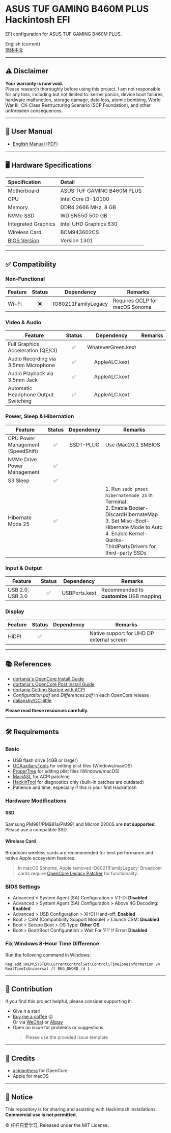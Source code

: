 # ASUS TUF GAMING B460M PLUS Hackintosh EFI

EFI configuration for ASUS TUF GAMING B460M PLUS.

English (current)  
[简体中文](https://github.com/Stick-Study/ASUS-TUF-GAMING-B460M-PLUS-HACKINTOSH/blob/main/README_CN.md)

---

## ⚠️ Disclaimer

**Your warranty is now void.**  
Please research thoroughly before using this project. I am not responsible for any loss, including but not limited to: kernel panics, device boot failures, hardware malfunction, storage damage, data loss, atomic bombing, World War III, CK-Class Restructuring Scenario (SCP Foundation), and other unforeseen consequences.

---

## 📖 User Manual

- [English Manual (PDF)](https://dlsvr04.asus.com.cn/pub/ASUS/mb/LGA1200/TUF_GAMING_B460M-PLUS/E17227_TUF_GAMING_B460M-PLUS_UM_V3_WEB.pdf)

---

## 🖥️ Hardware Specifications

| Specification      | Detail                                  |
|:-------------------|:----------------------------------------|
| Motherboard        | ASUS TUF GAMING B460M PLUS              |
| CPU                | Intel Core i3-10100                     |
| Memory             | DDR4 2666 MHz, 8 GB                     |
| NVMe SSD           | WD SN550 500 GB                         |
| Integrated Graphics| Intel UHD Graphics 630                  |
| Wireless Card      | BCM943602CS                             |
| [BIOS Version](https://www.asus.com.cn/motherboards-components/motherboards/tuf-gaming/tuf-gaming-b460m-plus/helpdesk_bios/?model2Name=TUF-GAMING-B460M-PLUS) | Version 1301 |

---

## ✅ Compatibility

### Non-Functional

| Feature | Status | Dependency | Remarks |
|--------|:------:|:----------:|---------|
| Wi-Fi  | ❌     | IO80211FamilyLegacy | Requires [OCLP](https://github.com/dortania/OpenCore-Legacy-Patcher/pull/1077) for macOS Sonoma |

### Video & Audio

| Feature                              | Status | Dependency           | Remarks                        |
|---------------------------------------|:------:|:--------------------:|--------------------------------|
| Full Graphics Acceleration (QE/CI)    | ✅     | WhateverGreen.kext   |                                |
| Audio Recording via 3.5mm Microphone  | ✅     | AppleALC.kext        |                                |
| Audio Playback via 3.5mm Jack         | ✅     | AppleALC.kext        |                                |
| Automatic Headphone Output Switching  | ✅     | AppleALC.kext        |                                |

### Power, Sleep & Hibernation

| Feature                        | Status | Dependency      | Remarks                                                                                   |
|-------------------------------|:------:|:---------------:|-------------------------------------------------------------------------------------------|
| CPU Power Management (SpeedShift) | ✅     | SSDT-PLUG       | Use iMac20,1 SMBIOS                                                                        |
| NVMe Drive Power Management    | ✅     |                 |                                                                                           |
| S3 Sleep                      | ✅     |                 |                                                                                           |
| Hibernate Mode 25             | ✅     |                 | 1. Run `sudo pmset hibernatemode 25` in Terminal<br>2. Enable Booter-DiscardHibernateMap<br>3. Set Misc-Boot-Hibernate Mode to Auto<br>4. Enable Kernel-Quirks-ThirdPartyDrivers for third-party SSDs |

### Input & Output

| Feature         | Status | Dependency      | Remarks                                 |
|-----------------|:------:|:---------------:|------------------------------------------|
| USB 2.0, USB 3.0| ✅     | USBPorts.kext   | Recommended to **customize** USB mapping |

### Display

| Feature | Status | Dependency | Remarks                                 |
|---------|:------:|:----------:|------------------------------------------|
| HiDPI   | ✅     |            | Native support for UHD DP external screen|

---

## 📚 References

- [dortania's OpenCore Install Guide](https://dortania.github.io/OpenCore-Install-Guide/)
- [dortania's OpenCore Post Install Guide](https://dortania.github.io/OpenCore-Post-Install/)
- [dortania Getting Started with ACPI](https://dortania.github.io/OpenCore-Post-Install/)
- *Configuration.pdf* and *Differences.pdf* in each OpenCore release
- [daliansky/OC-little](https://github.com/daliansky/OC-little)

**Please read these resources carefully.**

---

## 🛠️ Requirements

### Basic

- USB flash drive (4GB or larger)
- [OCAuxiliaryTools](https://github.com/ic005k/OCAuxiliaryTools) for editing plist files (Windows/macOS)
- [ProperTree](https://github.com/corpnewt/ProperTree) for editing plist files (Windows/macOS)
- [MaciASL](https://github.com/acidanthera/MaciASL) for ACPI patching
- [HackinTool](https://github.com/headkaze/Hackintool) for diagnostics only (built-in patches are outdated)
- Patience and time, especially if this is your first Hackintosh

### Hardware Modifications

#### SSD

Samsung PM981/PM981a/PM991 and Micron 2200S are **not supported**. Please use a compatible SSD.

#### Wireless Card

Broadcom wireless cards are recommended for best performance and native Apple ecosystem features.  
> In macOS Sonoma, Apple removed IO80211FamilyLegacy. Broadcom cards require [OpenCore Legacy Patcher](https://github.com/dortania/OpenCore-Legacy-Patcher/pull/1077) for functionality.

### BIOS Settings

- Advanced > System Agent (SA) Configuration > VT-D: **Disabled**
- Advanced > System Agent (SA) Configuration > Above 4G Decoding: **Enabled**
- Advanced > USB Configuration > XHCI Hand-off: **Enabled**
- Boot > CSM (Compatibility Support Module) > Launch CSM: **Disabled**
- Boot > Secure Boot > OS Type: **Other OS**
- Boot > Boot\Boot Configuration > Wait For 'F1' If Error: **Disabled**

### Fix Windows 8-Hour Time Difference

Run the following command in Windows:

```
Reg add HKLM\SYSTEM\CurrentControlSet\Control\TimeZoneInformation /v RealTimeIsUniversal /t REG_DWORD /d 1
```

---

## 🤝 Contribution

If you find this project helpful, please consider supporting it:

- Give it a star!
- [Buy me a coffee](https://ko-fi.com/fuyuxuan) 😝  
  Or via [WeChat](https://github.com/Fu-Yuxuan-hub/Generic-EFI-for-H610-B660-Z690-B760-Z790/blob/main/Donation/WeChat.JPG) or [Alipay](https://github.com/Fu-Yuxuan-hub/Generic-EFI-for-H610-B660-Z690-B760-Z790/blob/main/Donation/Alipay.JPG)
- Open an issue for problems or suggestions  
  > Please use the provided issue template

---

## 🙏 Credits

- [acidanthera](https://github.com/acidanthera) for OpenCore
- Apple for macOS

---

## 🚫 Notice

This repository is for sharing and assisting with Hackintosh installations. **Commercial use is not permitted.**

© 杆杆只爱学习, Released under the MIT License.